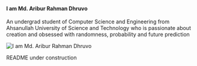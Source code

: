 #### I am Md. Aribur Rahman Dhruvo

An undergrad student of Computer Science and Engineering from Ahsanullah University of Science and Technology who is passionate about creation and obsessed with randomness, probability and future prediction

![I am Md. Aribur Rahman Dhruvo](https://media.tenor.com/42bcTn0iuVgAAAAi/under-construction-pikachu.gif)

README under construction

